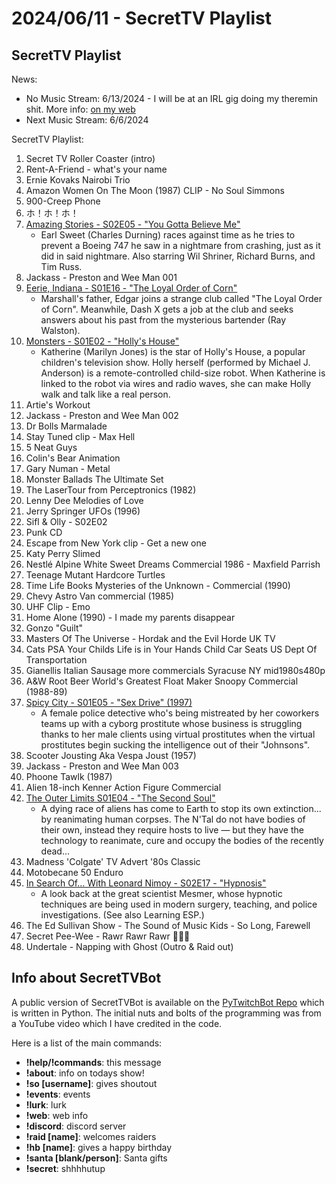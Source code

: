 # 2024/06/11 - SecretTV Playlist

## SecretTV Playlist

News: 
- No Music Stream: 6/13/2024 - I will be at an IRL gig doing my theremin shit.  More info: [on my web](https://andrewway.net)
- Next Music Stream: 6/6/2024

SecretTV Playlist:
1. Secret TV Roller Coaster (intro)
2. Rent-A-Friend - what's your name
3. Ernie Kovaks Nairobi Trio
3. Amazon Women On The Moon (1987) CLIP - No Soul Simmons
4. 900-Creep Phone
5. ホ！ホ！ホ！
6. [Amazing Stories - S02E05 - "You Gotta Believe Me"](https://en.wikipedia.org/wiki/Amazing_Stories_(1985_TV_series)#Season_2_(1986%E2%80%9387))
   - Earl Sweet (Charles Durning) races against time as he tries to prevent a Boeing 747 he saw in a nightmare from crashing, just as it did in said nightmare.  Also starring Wil Shriner, Richard Burns, and Tim Russ.
7. Jackass - Preston and Wee Man 001
8. [Eerie, Indiana - S01E16 - "The Loyal Order of Corn"](https://en.wikipedia.org/wiki/Eerie%2C_Indiana#Episodes)
   - Marshall's father, Edgar joins a strange club called "The Loyal Order of Corn". Meanwhile, Dash X gets a job at the club and seeks answers about his past from the mysterious bartender (Ray Walston).
9. [Monsters - S01E02 - "Holly's House"](https://en.wikipedia.org/wiki/List_of_Monsters_episodes)
   - Katherine (Marilyn Jones) is the star of Holly's House, a popular children's television show. Holly herself (performed by Michael J. Anderson) is a remote-controlled child-size robot. When Katherine is linked to the robot via wires and radio waves, she can make Holly walk and talk like a real person. 
10. Artie's Workout
11. Jackass - Preston and Wee Man 002
12. Dr Bolls Marmalade
13. Stay Tuned clip - Max Hell
14. 5 Neat Guys
14. Colin's Bear Animation
15. Gary Numan - Metal
16. Monster Ballads The Ultimate Set
17. The LaserTour from Perceptronics (1982)
18. Lenny Dee Melodies of Love
19. Jerry Springer UFOs (1996)
19. Sifl & Olly - S02E02
20. Punk CD
21. Escape from New York clip - Get a new one
22. Katy Perry Slimed
23. Nestlé Alpine White Sweet Dreams Commercial 1986 - Maxfield Parrish
24. Teenage Mutant Hardcore Turtles
25. Time Life Books Mysteries of the Unknown - Commercial (1990)
26. Chevy Astro Van commercial (1985)
27. UHF Clip - Emo
28. Home Alone (1990) - I made my parents disappear
29. Gonzo "Guilt"
30. Masters Of The Universe - Hordak and the Evil Horde UK TV
31. Cats PSA Your Childs Life is in Your Hands Child Car Seats US Dept Of Transportation
32. Gianellis Italian Sausage more commercials Syracuse NY mid1980s480p
33. A&W Root Beer World's Greatest Float Maker Snoopy Commercial (1988-89)
34. [Spicy City - S01E05 - "Sex Drive" (1997)](https://en.wikipedia.org/wiki/Spicy_City#Episodes)
    - A female police detective who's being mistreated by her coworkers teams up with a cyborg prostitute whose business is struggling thanks to her male clients using virtual prostitutes when the virtual prostitutes begin sucking the intelligence out of their "Johnsons".
35. Scooter Jousting Aka Vespa Joust (1957)
36. Jackass - Preston and Wee Man 003
37. Phoone Tawlk (1987)
38. Alien 18-inch Kenner Action Figure Commercial
42. [The Outer Limits S01E04 - "The Second Soul"](https://en.wikipedia.org/wiki/List_of_The_Outer_Limits_(1995_TV_series)_episodes#Season_1_(1995))
    - A dying race of aliens has come to Earth to stop its own extinction... by reanimating human corpses. The N'Tal do not have bodies of their own, instead they require hosts to live — but they have the technology to reanimate, cure and occupy the bodies of the recently dead...
39. Madness 'Colgate' TV Advert '80s Classic
40. Motobecane 50 Enduro
43. [In Search Of... With Leonard Nimoy - S02E17 - "Hypnosis"](https://en.wikipedia.org/wiki/In_Search_of..._(TV_series)#Season_2_(1977%E2%80%931978))
    - A look back at the great scientist Mesmer, whose hypnotic techniques are being used in modern surgery, teaching, and police investigations. (See also Learning ESP.)
43. The Ed Sullivan Show - The Sound of Music Kids - So Long, Farewell
44. Secret Pee-Wee - Rawr Rawr Rawr 🐊🐊🐊
45. Undertale - Napping with Ghost (Outro & Raid out)


## Info about SecretTVBot

A public version of SecretTVBot is available on the [PyTwitchBot Repo](https://github.com/awbored/PyTwitchBot) which is written in Python.  The initial nuts and bolts of the programming was from a YouTube video which I have credited in the code.

Here is a list of the main commands:
- **!help/!commands**: this message
- **!about**: info on todays show!
- **!so [username]**: gives shoutout
- **!events**: events
- **!lurk**: lurk
- **!web**: web info
- **!discord**: discord server
- **!raid [name]**: welcomes raiders
- **!hb [name]**: gives a happy birthday
- **!santa [blank/person]**: Santa gifts
- **!secret**: shhhhutup
